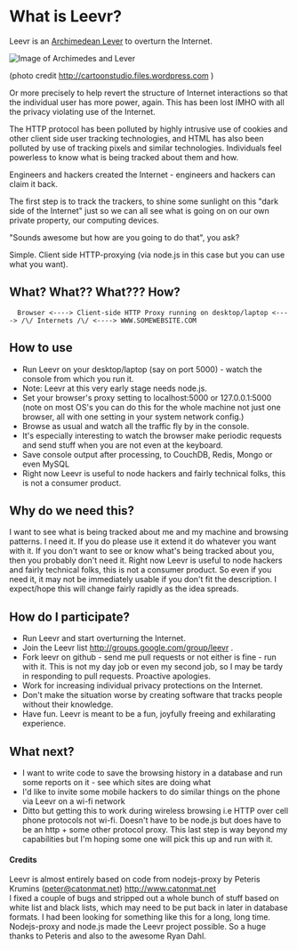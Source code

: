 # What is Leevr?

Leevr is an [Archimedean Lever](http://www.goodreads.com/quotes/show/16830 "Give me a place to stand, and a lever long enough, and I will move the world")  to overturn the Internet.  

![Image of Archimedes and Lever](http://4.bp.blogspot.com/_3vg_LrxE41Q/TUKhjCk7P3I/AAAAAAAAAeA/ezxufpmOCNA/s1600/Archimedes+lever.jpg)

(photo credit http://cartoonstudio.files.wordpress.com )

Or more precisely to help revert the structure of Internet interactions so that the individual user has more power, again.  This has been lost IMHO with all the privacy violating use of the Internet. 

The HTTP protocol has been polluted by highly intrusive use of cookies and other client side user tracking technologies, and HTML has also been polluted by use of tracking pixels and similar technologies.  Individuals feel powerless to know what is being tracked about them and how.

Engineers and hackers created the Internet - engineers and hackers can claim it back.

The first step is to track the trackers, to shine some sunlight on this "dark side of the Internet" just so we can all see what is going on on our own private property, our computing devices.

"Sounds awesome but how are you going to do that", you ask? 

Simple. Client side HTTP-proxying (via node.js in this case but you can use what you want).

## What? What?? What??? How?  

      Browser <----> Client-side HTTP Proxy running on desktop/laptop <----> /\/ Internets /\/ <----> WWW.SOMEWEBSITE.COM

## How to use

* Run Leevr on your desktop/laptop (say on port 5000) - watch the console from which you run it. 
* Note: Leevr at this very early stage needs node.js. 
* Set your browser's proxy setting to localhost:5000 or 127.0.0.1:5000 (note on most OS's you can do this for the whole machine not just one browser, all with one setting in your system network config.)
* Browse as usual and watch all the traffic fly by in the console.
* It's especially interesting to watch the browser make periodic requests and send stuff when you are not even at the keyboard.
* Save console output after processing, to CouchDB, Redis, Mongo or even MySQL
* Right now Leevr is useful to node hackers and fairly technical folks, this is not a consumer product.

## Why do we need this?

I want to see what is being tracked about me and my machine and browsing patterns.  I need it.  If you do please use it extend it do whatever you want with it. If you don't want to see or know what's being tracked about you, then you probably don't need it.
Right now Leevr is useful to node hackers and fairly technical folks, this is not a consumer product.  So even if you need it, it may not be immediately usable if you don't fit the description.  I expect/hope this will change fairly rapidly as the idea spreads.

## How do I participate?

* Run Leevr and start overturning the Internet.
* Join the Leevr list http://groups.google.com/group/leevr .
* Fork leevr on github - send me pull requests or not either is fine - run with it.  This is not my day job or even my second job, so I may be tardy in responding to pull requests. Proactive apologies.
* Work for increasing individual privacy protections on the Internet.
* Don't make the situation worse by creating software that tracks people without their knowledge. 
* Have fun.  Leevr is meant to be a fun, joyfully freeing and exhilarating experience.

## What next?

* I want to write code to save the browsing history in a database and run some reports on it - see which sites are doing what
* I'd like to invite some mobile hackers to do similar things on the phone via Leevr on a wi-fi network
* Ditto but getting this to work during wireless browsing i.e HTTP over cell phone protocols not wi-fi. Doesn't have to be node.js but does have to be an http + some other protocol proxy. This last step is way beyond my capabilities but I'm hoping some one will pick this up and run with it.

#### Credits

Leevr is almost entirely based on code from nodejs-proxy by Peteris Krumins (peter@catonmat.net)  http://www.catonmat.net  
I fixed a couple of bugs and stripped out a whole bunch of stuff based on white list and black lists, which may need to be put back in later in database formats.
I had been looking for something like this for a long, long time. Nodejs-proxy and node.js made the Leevr project possible. 
So a huge thanks to Peteris and also to the awesome Ryan Dahl.

